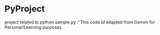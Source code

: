 # PyProject
project related to python 
sample.py :"This code id adapted from Gemini for Personal/Learning purposes.
